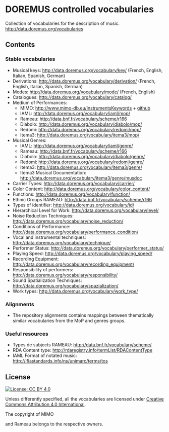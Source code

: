 DOREMUS controlled vocabularies
===============================

Collection of vocabularies for the description of music. http://data.doremus.org/vocabularies


## Contents

### Stable vocabularies

* Musical keys: http://data.doremus.org/vocabulary/key/ (French, English, Italian, Spanish, German)
* Derivations: http://data.doremus.org/vocabulary/derivation/ (French, English, Italian, Spanish, German)
* Modes: http://data.doremus.org/vocabulary/mode/ (French, English)
* Catalogues: http://data.doremus.org/vocabulary/catalog/ 
* Medium of Performances:
  * MIMO: http://www.mimo-db.eu/InstrumentsKeywords + [github](https://github.com/philharmoniedeparis/mimo)
  * IAML: http://data.doremus.org/vocabulary/iaml/mop/
  * Rameau: http://data.bnf.fr/vocabulary/scheme/r166
  <!-- * Hornbostel & Sachs: http://www.mimo-db.eu/HornbostelAndSachs -->
  * Diabolo: http://data.doremus.org/vocabulary/diabolo/mop/
  * Redomi: http://data.doremus.org/vocabulary/redomi/mop/
  * Itema3: http://data.doremus.org/vocabulary/itema3/mop/
* Musical Genres:
  * IAML: http://data.doremus.org/vocabulary/iaml/genre/
  * Rameau: http://data.bnf.fr/vocabulary/scheme/r166
  * Diabolo: http://data.doremus.org/vocabulary/diabolo/genre/
  * Redomi: http://data.doremus.org/vocabulary/redomi/genre/
  * Itema3: http://data.doremus.org/vocabulary/itema3/genre/
  * Itema3 Musical Documentation: http://data.doremus.org/vocabulary/itema3/genre/musdoc
* Carrier Types: http://data.doremus.org/vocabulary/carrier/
* Color Content: http://data.doremus.org/vocabulary/color_content/
* Functions: http://data.doremus.org/vocabulary/function/
* Ethnic Groups RAMEAU: http://data.bnf.fr/vocabulary/scheme/r166
* Types of identifier: http://data.doremus.org/vocabulary/id/
* Hierarchical Level for Work: http://data.doremus.org/vocabulary/level/
* Noise Reduction Techniques: http://data.doremus.org/vocabulary/noise_reduction/
* Conditions of Performance: http://data.doremus.org/vocabulary/performance_condition/
* Vocal and instrumental techniques: http://data.doremus.org/vocabulary/technique/
* Performer Status: http://data.doremus.org/vocabulary/performer_status/
* Playing Speed: http://data.doremus.org/vocabulary/playing_speed/
* Recording Equipment: http://data.doremus.org/vocabulary/recording_equipment/
* Responsibility of performers: http://data.doremus.org/vocabulary/responsibility/
* Sound Spatialization Techniques: http://data.doremus.org/vocabulary/spazialization/
* Work types: http://data.doremus.org/vocabulary/work_type/


### Alignments
* The repository alignments contains mappings between thematically similar vocabularies from the MoP and genres groups.

### Useful resources

* Types de subjects RAMEAU: http://data.bnf.fr/vocabulary/scheme/
* RDA Content type: http://rdaregistry.info/termList/RDAContentType
* IAML Format of notated music: http://iflastandards.info/ns/unimarc/terms/tos

## License

[![License: CC BY 4.0](https://img.shields.io/badge/License-CC%20BY%204.0-lightgrey.svg)](https://creativecommons.org/licenses/by/4.0/)

Unless differently specified, all the vocabularies are licensed under [Creative Commons Attribution 4.0 International](https://creativecommons.org/licenses/by/4.0/).

The copyright of MIMO
<!-- , Hornbostel & Sachs -->
and Rameau belongs to the respective owners.
